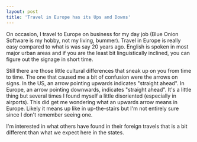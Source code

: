 ```yaml
---
layout: post
title: 'Travel in Europe has its Ups and Downs'
---
```

On occasion, I travel to Europe on business for my day job (Blue Onion Software is my hobby, not my living, bummer). Travel in Europe is really easy compared to what is was say 20 years ago. English is spoken in most major urban areas and if you are the least bit linguistically inclined, you can figure out the signage in short time. 

Still there are those little cultural differences that sneak up on you from time to time. The one that caused me a bit of confusion were the arrows on signs. In the US, an arrow pointing upwards indicates "straight ahead". In Europe, an arrow pointing downwards, indicates "straight ahead". It's a little thing but several times I found myself a little disoriented (especially in airports). This did get me wondering what an upwards arrow means in Europe. Likely it means up like in up-the-stairs but I'm not entirely sure since I don't remember seeing one.

I'm interested in what others have found in their foreign travels that is a bit different than what we expect here in the states.
